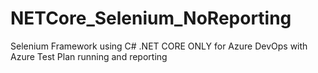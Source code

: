 # NETCore_Selenium_NoReporting
Selenium Framework using C# .NET CORE ONLY for Azure DevOps with Azure Test Plan running and reporting
